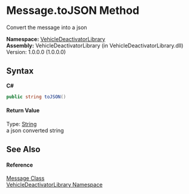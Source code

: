 # Message.toJSON Method 
 

Convert the message into a json

**Namespace:**&nbsp;<a href="c43cf6ee-03f1-a316-7662-e98af57d389b">VehicleDeactivatorLibrary</a><br />**Assembly:**&nbsp;VehicleDeactivatorLibrary (in VehicleDeactivatorLibrary.dll) Version: 1.0.0.0 (1.0.0.0)

## Syntax

**C#**<br />
``` C#
public string toJSON()
```


#### Return Value
Type: <a href="http://msdn2.microsoft.com/en-us/library/s1wwdcbf" target="_blank">String</a><br />a json converted string

## See Also


#### Reference
<a href="25e7209c-88d9-a262-8a67-a8e4acb82ab1">Message Class</a><br /><a href="c43cf6ee-03f1-a316-7662-e98af57d389b">VehicleDeactivatorLibrary Namespace</a><br />